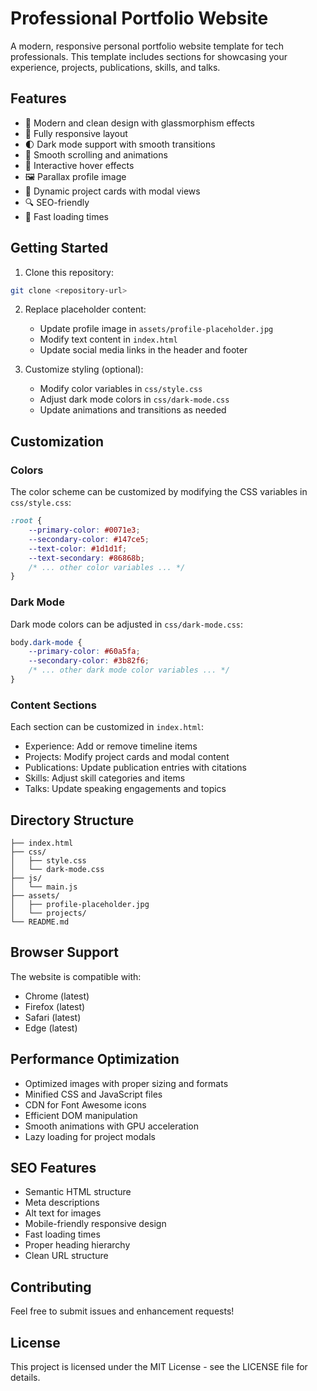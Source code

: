 # Professional Portfolio Website

A modern, responsive personal portfolio website template for tech professionals. This template includes sections for showcasing your experience, projects, publications, skills, and talks.

## Features

- 🎨 Modern and clean design with glassmorphism effects
- 📱 Fully responsive layout
- 🌓 Dark mode support with smooth transitions
- 🎯 Smooth scrolling and animations
- 💫 Interactive hover effects
- 🖼️ Parallax profile image
- 🎨 Dynamic project cards with modal views
- 🔍 SEO-friendly
- 🚀 Fast loading times

## Getting Started

1. Clone this repository:
```bash
git clone <repository-url>
```

2. Replace placeholder content:
   - Update profile image in `assets/profile-placeholder.jpg`
   - Modify text content in `index.html`
   - Update social media links in the header and footer

3. Customize styling (optional):
   - Modify color variables in `css/style.css`
   - Adjust dark mode colors in `css/dark-mode.css`
   - Update animations and transitions as needed

## Customization

### Colors
The color scheme can be customized by modifying the CSS variables in `css/style.css`:

```css
:root {
    --primary-color: #0071e3;
    --secondary-color: #147ce5;
    --text-color: #1d1d1f;
    --text-secondary: #86868b;
    /* ... other color variables ... */
}
```

### Dark Mode
Dark mode colors can be adjusted in `css/dark-mode.css`:

```css
body.dark-mode {
    --primary-color: #60a5fa;
    --secondary-color: #3b82f6;
    /* ... other dark mode color variables ... */
}
```

### Content Sections
Each section can be customized in `index.html`:
- Experience: Add or remove timeline items
- Projects: Modify project cards and modal content
- Publications: Update publication entries with citations
- Skills: Adjust skill categories and items
- Talks: Update speaking engagements and topics

## Directory Structure

```
├── index.html
├── css/
│   ├── style.css
│   └── dark-mode.css
├── js/
│   └── main.js
├── assets/
│   ├── profile-placeholder.jpg
│   └── projects/
└── README.md
```

## Browser Support

The website is compatible with:
- Chrome (latest)
- Firefox (latest)
- Safari (latest)
- Edge (latest)

## Performance Optimization

- Optimized images with proper sizing and formats
- Minified CSS and JavaScript files
- CDN for Font Awesome icons
- Efficient DOM manipulation
- Smooth animations with GPU acceleration
- Lazy loading for project modals

## SEO Features

- Semantic HTML structure
- Meta descriptions
- Alt text for images
- Mobile-friendly responsive design
- Fast loading times
- Proper heading hierarchy
- Clean URL structure

## Contributing

Feel free to submit issues and enhancement requests!

## License

This project is licensed under the MIT License - see the LICENSE file for details. 